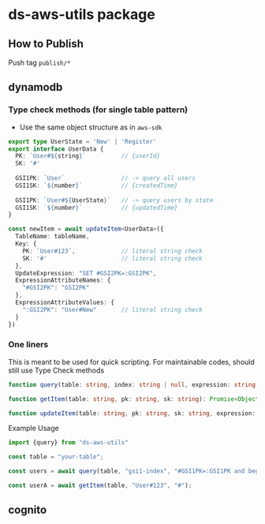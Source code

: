 # ds-aws-utils package

## How to Publish

Push tag `publish/*`

## dynamodb

### Type check methods (for single table pattern)

- Use the same object structure as in `aws-sdk`

```ts
export type UserState = 'New' | 'Register'
export interface UserData {
  PK: `User#${string}`          // {userId}
  SK: '#'
  
  GSI1PK: `User`                // -> query all users
  GSI1SK: `${number}`           // {createdTime}
  
  GSI1PK: `User#${UserState}`   // -> query users by state
  GSI1SK: `${number}`           // {updatedTime}
}

const newItem = await updateItem<UserData>({
  TableName: tableName,
  Key: {
    PK: `User#123`,             // literal string check
    SK: '#'                     // literal string check
  },
  UpdateExpression: "SET #GSI2PK=:GSI2PK",
  ExpressionAttributeNames: {
    "#GSI2PK": "GSI2PK"          
  },
  ExpressionAttributeValues: {
    ":GSI2PK": "User#New"       // literal string check
  }
})
```

### One liners 

This is meant to be used for quick scripting. For maintainable codes, should still use Type Check methods


```ts
function query(table: string, index: string | null, expression: string, pk, sk?: string, pages: number = 1, forward: boolean = true): Promise<object[]> {}

function getItem(table: string, pk: string, sk: string): Promise<Object> {}

function updateItem(table: string, pk: string, sk: string, expression: string, props: {names, values, condition}): Promise<Object> {}
```

Example Usage

```js
import {query} from "ds-aws-utils"

const table = "your-table";

const users = await query(table, "gsi1-index", "#GSI1PK=:GSI1PK and begin_with(#GSI1PK,:#GSI1SK)", "User", "SignedUp#", 1, false);

const userA = await getItem(table, "User#123", "#");
```

## cognito

```ts
```